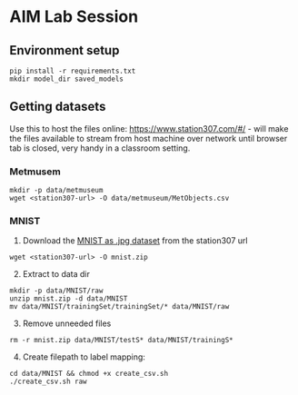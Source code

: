# AIM Lab Session

## Environment setup
```console
pip install -r requirements.txt
mkdir model_dir saved_models
```

## Getting datasets
Use this to host the files online: https://www.station307.com/#/ - will make the files available to stream from host machine over network until browser tab is closed, very handy in a classroom setting.
### Metmusem 
```console
mkdir -p data/metmuseum
wget <station307-url> -O data/metmuseum/MetObjects.csv
```
### MNIST
1. Download the [MNIST as \.jpg dataset](https://www.kaggle.com/datasets/scolianni/mnistasjpg) from the station307 url  
```console
wget <station307-url> -O mnist.zip
```
2. Extract to data dir
```console
mkdir -p data/MNIST/raw
unzip mnist.zip -d data/MNIST
mv data/MNIST/trainingSet/trainingSet/* data/MNIST/raw
```
3. Remove unneeded files
```console
rm -r mnist.zip data/MNIST/testS* data/MNIST/trainingS* 
```
4. Create filepath to label mapping:
```console
cd data/MNIST && chmod +x create_csv.sh
./create_csv.sh raw
```

